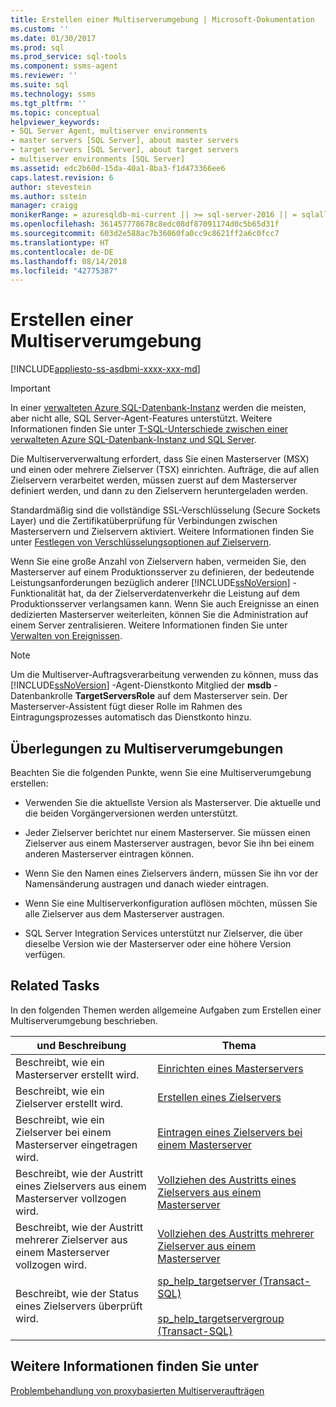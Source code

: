 ```yaml
---
title: Erstellen einer Multiserverumgebung | Microsoft-Dokumentation
ms.custom: ''
ms.date: 01/30/2017
ms.prod: sql
ms.prod_service: sql-tools
ms.component: ssms-agent
ms.reviewer: ''
ms.suite: sql
ms.technology: ssms
ms.tgt_pltfrm: ''
ms.topic: conceptual
helpviewer_keywords:
- SQL Server Agent, multiserver environments
- master servers [SQL Server], about master servers
- target servers [SQL Server], about target servers
- multiserver environments [SQL Server]
ms.assetid: edc2b60d-15da-40a1-8ba3-f1d473366ee6
caps.latest.revision: 6
author: stevestein
ms.author: sstein
manager: craigg
monikerRange: = azuresqldb-mi-current || >= sql-server-2016 || = sqlallproducts-allversions
ms.openlocfilehash: 361457778678c8edc08df87091174d0c5b65d31f
ms.sourcegitcommit: 603d2e588ac7b36060fa0cc9c8621ff2a6c0fcc7
ms.translationtype: HT
ms.contentlocale: de-DE
ms.lasthandoff: 08/14/2018
ms.locfileid: "42775387"
---
```

# <a name="create-a-multiserver-environment"></a>Erstellen einer Multiserverumgebung
[!INCLUDE[appliesto-ss-asdbmi-xxxx-xxx-md](../../includes/appliesto-ss-asdbmi-xxxx-xxx-md.md)]

> [!IMPORTANT]  
> In einer [verwalteten Azure SQL-Datenbank-Instanz](https://docs.microsoft.com/azure/sql-database/sql-database-managed-instance) werden die meisten, aber nicht alle, SQL Server-Agent-Features unterstützt. Weitere Informationen finden Sie unter [T-SQL-Unterschiede zwischen einer verwalteten Azure SQL-Datenbank-Instanz und SQL Server](https://docs.microsoft.com/azure/sql-database/sql-database-managed-instance-transact-sql-information#sql-server-agent).

Die Multiserververwaltung erfordert, dass Sie einen Masterserver (MSX) und einen oder mehrere Zielserver (TSX) einrichten. Aufträge, die auf allen Zielservern verarbeitet werden, müssen zuerst auf dem Masterserver definiert werden, und dann zu den Zielservern heruntergeladen werden.  
  
Standardmäßig sind die vollständige SSL-Verschlüsselung (Secure Sockets Layer) und die Zertifikatüberprüfung für Verbindungen zwischen Masterservern und Zielservern aktiviert. Weitere Informationen finden Sie unter [Festlegen von Verschlüsselungsoptionen auf Zielservern](../../ssms/agent/set-encryption-options-on-target-servers.md).  
  
Wenn Sie eine große Anzahl von Zielservern haben, vermeiden Sie, den Masterserver auf einem Produktionsserver zu definieren, der bedeutende Leistungsanforderungen bezüglich anderer [!INCLUDE[ssNoVersion](../../includes/ssnoversion-md.md)] -Funktionalität hat, da der Zielserverdatenverkehr die Leistung auf dem Produktionsserver verlangsamen kann. Wenn Sie auch Ereignisse an einen dedizierten Masterserver weiterleiten, können Sie die Administration auf einem Server zentralisieren. Weitere Informationen finden Sie unter [Verwalten von Ereignissen](../../ssms/agent/manage-events.md).  
  
> [!NOTE]  
> Um die Multiserver-Auftragsverarbeitung verwenden zu können, muss das [!INCLUDE[ssNoVersion](../../includes/ssnoversion-md.md)] -Agent-Dienstkonto Mitglied der **msdb** -Datenbankrolle **TargetServersRole** auf dem Masterserver sein. Der Masterserver-Assistent fügt dieser Rolle im Rahmen des Eintragungsprozesses automatisch das Dienstkonto hinzu.  
  
## <a name="considerations-for-multiserver-environments"></a>Überlegungen zu Multiserverumgebungen  
  
Beachten Sie die folgenden Punkte, wenn Sie eine Multiserverumgebung erstellen:  
  
-   Verwenden Sie die aktuellste Version als Masterserver. Die aktuelle und die beiden Vorgängerversionen werden unterstützt.

-   Jeder Zielserver berichtet nur einem Masterserver. Sie müssen einen Zielserver aus einem Masterserver austragen, bevor Sie ihn bei einem anderen Masterserver eintragen können.  
  
-   Wenn Sie den Namen eines Zielservers ändern, müssen Sie ihn vor der Namensänderung austragen und danach wieder eintragen.  
  
-   Wenn Sie eine Multiserverkonfiguration auflösen möchten, müssen Sie alle Zielserver aus dem Masterserver austragen.  
  
-   SQL Server Integration Services unterstützt nur Zielserver, die über dieselbe Version wie der Masterserver oder eine höhere Version verfügen.  
  
## <a name="related-tasks"></a>Related Tasks  
In den folgenden Themen werden allgemeine Aufgaben zum Erstellen einer Multiserverumgebung beschrieben.  
  
|und Beschreibung|Thema|  
|---------------|---------|  
|Beschreibt, wie ein Masterserver erstellt wird.|[Einrichten eines Masterservers](../../ssms/agent/make-a-master-server.md)|  
|Beschreibt, wie ein Zielserver erstellt wird.|[Erstellen eines Zielservers](../../ssms/agent/make-a-target-server.md)|  
|Beschreibt, wie ein Zielserver bei einem Masterserver eingetragen wird.|[Eintragen eines Zielservers bei einem Masterserver](../../ssms/agent/enlist-a-target-server-to-a-master-server.md)|  
|Beschreibt, wie der Austritt eines Zielservers aus einem Masterserver vollzogen wird.|[Vollziehen des Austritts eines Zielservers aus einem Masterserver](../../ssms/agent/defect-a-target-server-from-a-master-server.md)|  
|Beschreibt, wie der Austritt mehrerer Zielserver aus einem Masterserver vollzogen wird.|[Vollziehen des Austritts mehrerer Zielserver aus einem Masterserver](../../ssms/agent/defect-multiple-target-servers-from-a-master-server.md)|  
|Beschreibt, wie der Status eines Zielservers überprüft wird.|[sp_help_targetserver (Transact-SQL)](http://msdn.microsoft.com/f841d3bd-901a-4980-ad0b-1c6eeba3f717)<br /><br />[sp_help_targetservergroup (Transact-SQL)](http://msdn.microsoft.com/ec3a4a68-b591-431c-9518-053ede522d0c)|  
  
## <a name="see-also"></a>Weitere Informationen finden Sie unter  
[Problembehandlung von proxybasierten Multiserveraufträgen](../../ssms/agent/troubleshoot-multiserver-jobs-that-use-proxies.md)  
  

